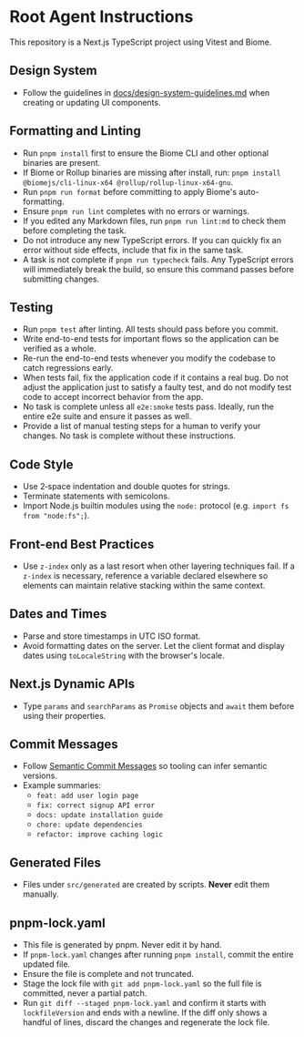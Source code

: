 # Root Agent Instructions

This repository is a Next.js TypeScript project using Vitest and Biome.

## Design System

- Follow the guidelines in
  [docs/design-system-guidelines.md](docs/design-system-guidelines.md) when
  creating or updating UI components.

## Formatting and Linting

- Run `pnpm install` first to ensure the Biome CLI and other optional binaries are present.
- If Biome or Rollup binaries are missing after install, run:
  `pnpm install @biomejs/cli-linux-x64 @rollup/rollup-linux-x64-gnu`.
- Run `pnpm run format` before committing to apply Biome's auto-formatting.
- Ensure `pnpm run lint` completes with no errors or warnings.
- If you edited any Markdown files, run `pnpm run lint:md` to check them before completing the task.
- Do not introduce any new TypeScript errors. If you can quickly fix an error
  without side effects, include that fix in the same task.
- A task is not complete if `pnpm run typecheck` fails. Any TypeScript errors
  will immediately break the build, so ensure this command passes before
  submitting changes.

## Testing

- Run `pnpm test` after linting. All tests should pass before you commit.
- Write end-to-end tests for important flows so the application can be verified
  as a whole.
- Re-run the end-to-end tests whenever you modify the codebase to catch
  regressions early.
- When tests fail, fix the application code if it contains a real bug.
  Do not adjust the application just to satisfy a faulty test, and do not
  modify test code to accept incorrect behavior from the app.
- No task is complete unless all `e2e:smoke` tests pass. Ideally, run the
  entire e2e suite and ensure it passes as well.
- Provide a list of manual testing steps for a human to verify your changes.
  No task is complete without these instructions.

## Code Style

- Use 2‑space indentation and double quotes for strings.
- Terminate statements with semicolons.
- Import Node.js builtin modules using the `node:` protocol (e.g. `import fs from "node:fs";`).

## Front-end Best Practices

- Use `z-index` only as a last resort when other layering techniques fail. If
  a `z-index` is necessary, reference a variable declared elsewhere so elements
  can maintain relative stacking within the same context.

## Dates and Times

- Parse and store timestamps in UTC ISO format.
- Avoid formatting dates on the server. Let the client format and display dates
  using `toLocaleString` with the browser's locale.

## Next.js Dynamic APIs

- Type `params` and `searchParams` as `Promise` objects and `await` them before using their properties.

## Commit Messages

- Follow [Semantic Commit Messages](https://www.conventionalcommits.org/) so tooling can infer semantic versions.
- Example summaries:
  - `feat: add user login page`
  - `fix: correct signup API error`
  - `docs: update installation guide`
  - `chore: update dependencies`
  - `refactor: improve caching logic`

## Generated Files

- Files under `src/generated` are created by scripts. **Never** edit them manually.

## pnpm-lock.yaml

- This file is generated by pnpm. Never edit it by hand.
- If `pnpm-lock.yaml` changes after running `pnpm install`, commit the entire updated file.
- Ensure the file is complete and not truncated.
- Stage the lock file with `git add pnpm-lock.yaml` so the full file is committed, never a partial patch.
- Run `git diff --staged pnpm-lock.yaml` and confirm it starts with `lockfileVersion` and ends with a newline.
  If the diff only shows a handful of lines, discard the changes and regenerate the lock file.

